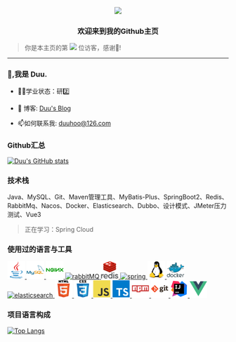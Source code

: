  <p align=center><img src="https://cdn.jsdelivr.net/gh/0oHo0/Picture@main/img/202312181036449.jpg#pic_center" style="width: 30%;" /></p>

<h3 align='center'>
欢迎来到我的Github主页
</h3>


> 你是本主页的第 <img src="https://profile-counter.glitch.me/0oHo0/count.svg" style="width: 15%;"/> 位访客，感谢🙏!
-----

### 👋,我是 Duu.

- 👨‍🎓学业状态：研2️⃣


- 📝 博客: [Duu's Blog](https://0oho0.github.io/)
- 📫如何联系我: duuhoo@126.com

### Github汇总
[![Duu's GitHub stats](https://github-readme-stats.vercel.app/api?username=0oHo0&show_icons=true&theme=vue&hide=prs,contribs&locale=cn&hide_title=true&hide_border=true)](https://github.com/anuraghazra/github-readme-stats)

### 技术栈

Java、MySQL、Git、Maven管理工具、MyBatis-Plus、SpringBoot2、Redis、RabbitMq、Nacos、Docker、Elasticsearch、Dubbo、设计模式、JMeter压力测试、Vue3

> 正在学习：Spring Cloud

### 使用过的语言与工具
<p align="left">
    <a href="https://www.java.com" target="_blank" rel="noreferrer"> <img
            src="https://raw.githubusercontent.com/devicons/devicon/master/icons/java/java-original.svg" alt="java"
            width="40" height="40"/> </a>
    <a href="https://www.mysql.com/" target="_blank" rel="noreferrer"> <img
            src="https://raw.githubusercontent.com/devicons/devicon/master/icons/mysql/mysql-original-wordmark.svg"
            alt="mysql" width="40" height="40"/> </a>
    <a href="https://www.nginx.com" target="_blank" rel="noreferrer"> <img
            src="https://raw.githubusercontent.com/devicons/devicon/master/icons/nginx/nginx-original.svg" alt="nginx"
            width="40" height="40"/> </a>
    <a href="https://www.rabbitmq.com" target="_blank" rel="noreferrer">
        <img src="https://www.vectorlogo.zone/logos/rabbitmq/rabbitmq-icon.svg" alt="rabbitMQ" width="40" height="40"/>
    </a>
    <a href="https://redis.io" target="_blank" rel="noreferrer"> <img
            src="https://raw.githubusercontent.com/devicons/devicon/master/icons/redis/redis-original-wordmark.svg"
            alt="redis" width="40" height="40"/> </a>
    <a href="https://spring.io/" target="_blank" rel="noreferrer">
        <img src="https://www.vectorlogo.zone/logos/springio/springio-icon.svg" alt="spring" width="40" height="40"/>
    </a>
    <a href="https://www.linux.org/" target="_blank"
       rel="noreferrer"> <img
            src="https://raw.githubusercontent.com/devicons/devicon/master/icons/linux/linux-original.svg" alt="linux"
            width="40" height="40"/> </a>
    <a href="https://www.docker.com/" target="_blank" rel="noreferrer">
        <img src="https://raw.githubusercontent.com/devicons/devicon/master/icons/docker/docker-original-wordmark.svg"
             alt="docker" width="40" height="40"/> </a>
    <a href="https://www.elastic.co" target="_blank" rel="noreferrer">
        <img src="https://www.vectorlogo.zone/logos/elastic/elastic-icon.svg" alt="elasticsearch" width="40"
             height="40"/>
    </a>
    <a
            href="https://www.w3.org/html/" target="_blank" rel="noreferrer"> <img
            src="https://raw.githubusercontent.com/devicons/devicon/master/icons/html5/html5-original-wordmark.svg"
            alt="html5" width="40" height="40"/> </a>
    <a href="https://www.w3schools.com/css/" target="_blank" rel="noreferrer"> <img
            src="https://raw.githubusercontent.com/devicons/devicon/master/icons/css3/css3-original-wordmark.svg"
            alt="css3"
            width="40" height="40"/> </a>
    <a href="https://developer.mozilla.org/en-US/docs/Web/JavaScript" target="_blank"
       rel="noreferrer"> <img
            src="https://raw.githubusercontent.com/devicons/devicon/master/icons/javascript/javascript-original.svg"
            alt="javascript" width="40" height="40"/> </a>
        <a href="https://www.typescriptlang.org/docs/handbook/typescript-in-5-minutes.html" target="_blank"
       rel="noreferrer"> <img
            src="https://raw.githubusercontent.com/devicons/devicon/master/icons/typescript/typescript-original.svg"
            alt="javascript" width="40" height="40"/> </a>
     <a href="https://www.npmjs.com" target="_blank"
       rel="noreferrer"> <img
            src="https://raw.githubusercontent.com/devicons/devicon/master/icons/npm/npm-original-wordmark.svg"
            alt="javascript" width="40" height="40"/> </a>
         <a href="https://git-scm.com" target="_blank"
       rel="noreferrer"> <img
            src="https://raw.githubusercontent.com/devicons/devicon/master/icons/git/git-original-wordmark.svg"
            alt="javascript" width="40" height="40"/> </a>
         <a href="https://www.jetbrains.com/" target="_blank"
       rel="noreferrer"> <img
            src="https://raw.githubusercontent.com/devicons/devicon/master/icons/intellij/intellij-original.svg"
            alt="javascript" width="40" height="40"/> </a>
         <a href="https://cn.vuejs.org/" target="_blank"
       rel="noreferrer"> <img
            src="https://raw.githubusercontent.com/devicons/devicon/master/icons/vuejs/vuejs-original.svg"
            alt="javascript" width="40" height="40"/> </a>
</p>


### 项目语言构成

[![Top Langs](https://github-readme-stats.vercel.app/api/top-langs/?username=0oHo0&layout=compact&hide_title=true&hide_border=true)](https://github.com/anuraghazra/github-readme-stats)

